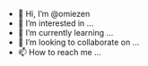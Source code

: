 - 👋 Hi, I’m @omiezen
- 👀 I’m interested in ...
- 🌱 I’m currently learning ...
- 💞️ I’m looking to collaborate on ...
- 📫 How to reach me ...

<!---
omiezen/omiezen is a ✨ special ✨ repository because its `README.md` (this file) appears on your GitHub profile.
You can click the Preview link to take a look at your changes.
--->
